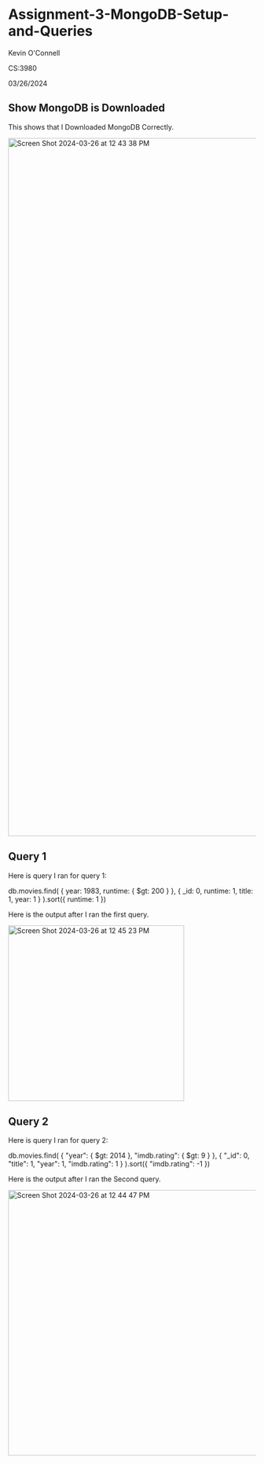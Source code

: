 # Assignment-3-MongoDB-Setup-and-Queries

Kevin O'Connell

CS:3980

03/26/2024

## Show MongoDB is Downloaded 

This shows that I Downloaded MongoDB Correctly.

<img width="1422" alt="Screen Shot 2024-03-26 at 12 43 38 PM" src="https://github.com/KevinOConnell7/Assignment-3-MongoDB-Setup-and-Queries/assets/45603150/fd252a91-3696-4950-9deb-7b35170dcc4c">

## Query 1

Here is query I ran for query 1:

db.movies.find(
  { year: 1983, runtime: { $gt: 200 } },
  { _id: 0, runtime: 1, title: 1, year: 1 }
).sort({ runtime: 1 })


Here is the output after I ran the first query.

<img width="358" alt="Screen Shot 2024-03-26 at 12 45 23 PM" src="https://github.com/KevinOConnell7/Assignment-3-MongoDB-Setup-and-Queries/assets/45603150/a0675052-05d1-4ae6-90cc-df7d6f43c337">


## Query 2

Here is query I ran for query 2:

db.movies.find(
  {
    "year": { $gt: 2014 },
    "imdb.rating": { $gt: 9 }
  },
  {
    "_id": 0,
    "title": 1,
    "year": 1,
    "imdb.rating": 1
  }
).sort({ "imdb.rating": -1 })

Here is the output after I ran the Second query.

<img width="541" alt="Screen Shot 2024-03-26 at 12 44 47 PM" src="https://github.com/KevinOConnell7/Assignment-3-MongoDB-Setup-and-Queries/assets/45603150/dd42de19-63ad-4f88-8e62-1e90e264168b">

